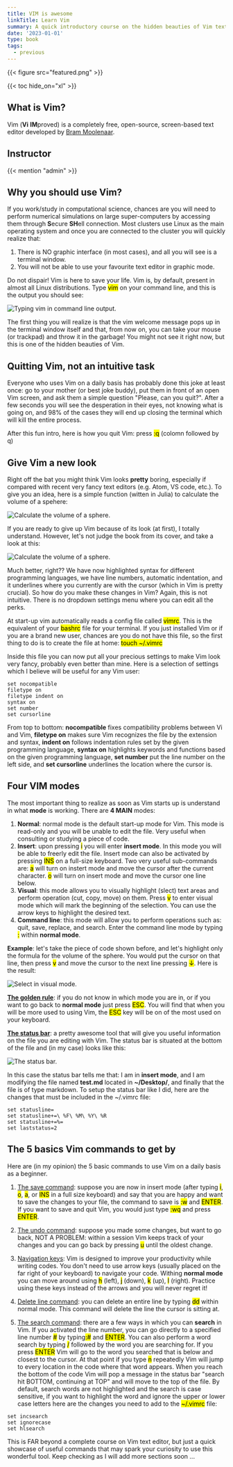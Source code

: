 ```yaml
---
title: VIM is awesome
linkTitle: Learn Vim
summary: A quick introductory course on the hidden beauties of Vim text editor
date: '2023-01-01'
type: book
tags:
  - previous
---
```


{{< figure src="featured.png" >}}

{{< toc hide_on="xl" >}}

## What is Vim?
Vim (**Vi** **IM**proved) is a completely free, open-source, screen-based text editor developed by [Bram Moolenaar](https://en.wikipedia.org/wiki/Bram_Moolenaar).

## Instructor

{{< mention "admin" >}}

## Why you should use Vim?
If you work/study in computational science, chances are you will need to perform numerical simulations on large super-computers by accessing them through **S**ecure **SH**ell connection. Most clusters use Linux as the main operating system and once you are connected to the cluster you will quickly realize that:
1. There is NO graphic interface (in most cases), and all you will see is a terminal window.
2. You will not be able to use your favourite text editor in graphic mode.

Do not dispair! Vim is here to save your life. Vim is, by default, present in almost all Linux distributions. Type <mark>vim</mark> on your command line, and this is the output you should see:  

![Typing vim in command line output.](Figures/01_vim_init.png)

The first thing you will realize is that the vim welcome message pops up in the terminal window itself and that, from now on, you can take your mouse (or trackpad) and throw it in the garbage! You might not see it right now, but this is one of the hidden beauties of Vim.

## Quitting Vim, not an intuitive task

Everyone who uses Vim on a daily basis has probably done this joke at least once: go to your mother (or best joke buddy), put them in front of an open Vim screen, and ask them a simple question "Please, can you quit?". After a few seconds you will see the desperation in their eyes, not knowing what is going on, and 98% of the cases they will end up closing the terminal which will kill the entire process.

After this fun intro, here is how you quit Vim: press <mark>:q</mark> (colomn followed by q)

## Give Vim a new look

Right off the bat you might think Vim looks **pretty** boring, especially if compared with recent very fancy text editors (e.g. Atom, VS code, etc.). To give you an idea, here is a simple function (witten in Julia) to calculate the volume of a spehere:

![Calculate the volume of a sphere.](Figures/02_sphere_jl_nosy.png)

If you are ready to give up Vim because of its look (at first), I totally understand. However, let's not judge the book from its cover, and take a look at this:


![Calculate the volume of a sphere.](Figures/03_sphere_sy.png)

Much better, right?? We have now highlighted syntax for different programming languages, we have line numbers, automatic indentation, and it underlines where you currently are with the cursor (which in Vim is pretty crucial). So how do you make these changes in Vim? Again, this is not intuitive. There is no dropdown settings menu where you can edit all the perks. 


At start-up vim automatically reads a config file called <mark>vimrc</mark>. This is the equivalent of your <mark>bashrc</mark> file for your terminal. If you just installed Vim or if you are a brand new user, chances are you do not have this file, so the first thing to do is to create the file at home: <mark>touch ~/.vimrc</mark>

Inside this file you can now put all your precious settings to make Vim look very fancy, probably even better than mine. Here is a selection of settings which I believe will be useful for any Vim user:

```
set nocompatible
filetype on
filetype indent on
syntax on
set number
set cursorline
```

From top to bottom: **nocompatible** fixes compatibility problems between Vi and Vim, **filetype on** makes sure Vim recognizes the file by the extension and syntax, **indent on** follows indentation rules set by the given programming language, **syntax on** highlights keywords and functions based on the given programming language, **set number** put the line number on the left side, and **set cursorline** underlines the location where the cursor is. 

## Four VIM modes

The most important thing to realize as soon as Vim starts up is understand in what **mode** is working. There are **4 MAIN** modes:
1. __Normal__: normal mode is the default start-up mode for Vim. This mode is read-only and you will be unable to edit the file. Very useful when consulting or studying a piece of code. 
2. __Insert__: upon pressing <mark>i</mark> you will enter **insert mode**. In this mode you will be able to freerly edit the file. Insert mode can also be activated by pressing <mark>INS</mark> on a full-size keyboard. Two very useful sub-commands are: <mark>a</mark> will turn on instert mode and move the cursor after the current character. <mark>o</mark> will turn on insert mode and move the cursor one line below.
3. __Visual__: this mode allows you to visually highlight (slect) text areas and perform operation (cut, copy, move) on them. Press <mark>v</mark> to enter visual mode which will mark the beginning of the selection. You can use the arrow keys to highlight the desired text.
4. __Command line__: this mode will allow you to perform operations such as: quit, save, replace, and search. Enter the command line mode by typing <mark>:</mark> within **normal mode**.
 
**Example**: let's take the piece of code shown before, and let's highlight only the formula for the volume of the sphere. You would put the cursor on that line, then press <mark>v</mark> and move the cursor to the next line pressing <mark>&#8595;</mark>. Here is the result:

![Select in visual mode.](Figures/04_visual.png)

<u>**The golden rule**</u>: if you do not know in which mode you are in, or if you want to go back to **normal mode** just press <mark>ESC</mark>. You will find that when you will be more used to using Vim, the <mark>ESC</mark> key will be on of the most used on your keyboard.

<u>**The status bar**</u>: a pretty awesome tool that will give you useful information on the file you are editing with Vim. The status bar is situated at the bottom of the file and (in my case) looks like this:

![The status bar.](Figures/05_banner.png)

In this case the status bar tells me that: I am in **insert mode**, and I am modifying the file named **test.md** located in **~/Desktop/**, and finally that the file is of type markdown. To setup the status bar like I did, here are the changes that must be included in the ~/.vimrc file:

```
set statusline=
set statusline+=\ %F\ %M\ %Y\ %R
set statusline+=%=
set laststatus=2 
``` 

## The 5 basics Vim commands to get by
Here are (in my opinion) the 5 basic commands to use Vim on a daily basis as a beginner.

1. <u>The save command</u>: suppose you are now in insert mode (after typing <mark>i</mark>, <mark>o</mark>, <mark>a</mark>, or <mark>INS</mark> in a full size keyboard) and say that you are happy and want to save the changes to your file, the command to save is <mark>:w</mark> and <mark>ENTER</mark>. If you want to save and quit Vim, you would just type <mark>:wq</mark> and press <mark>ENTER</mark>.

2. <u>The undo command</u>: suppose you made some changes, but want to go back, NOT A PROBLEM: within a session Vim keeps track of your changes and you can go back by pressing <mark>u</mark> until the oldest change.

3. <u>Navigation keys</u>: Vim is designed to improve your productivity while writing codes. You don't need to use arrow keys (usually placed on the far right of your keyboard) to navigate your code. Withing **normal mode** you can move around using <mark>h</mark> (left), <mark>j</mark> (down), <mark>k</mark> (up), <mark>l</mark> (right). Practice using these keys instead of the arrows and you will never regret it!

4. <u>Delete line command</u>: you can delete an entire line by typing <mark>dd</mark> within normal mode. This command will delete the line the cursor is sitting at.

5. <u>The search command</u>: there are a few ways in which you can **search** in Vim. If you activated the line number, you can go directly to a specified line number <mark>#</mark> by typing<mark>:#</mark> and <mark>ENTER</mark>. You can also perform a word search by typing <mark>/</mark> followed by the word you are searching for. If you press <mark>ENTER</mark> Vim will go to the word you searched that is below and closest to the cursor. At that point if you type <mark>n</mark> repeatedly Vim will jump to every location in the code where that word appears. When you reach the bottom of the code Vim will pop a message in the status bar "search hit BOTTOM, continuing at TOP" and will move to the top of the file. By default, search words are not highlighted and the search is case sensitive, if you want to highlight the word and ignore the upper or lower case letters here are the changes you need to add to the <mark>~/.vimrc</mark> file:

```
set incsearch
set ignorecase
set hlsearch
``` 
This is FAR beyond a complete course on Vim text editor, but just a quick showcase of useful commands that may spark your curiosity to use this wonderful tool. Keep checking as I will add more sections soon ...
